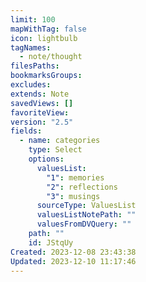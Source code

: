 ```yaml
---
limit: 100
mapWithTag: false
icon: lightbulb
tagNames:
  - note/thought
filesPaths: 
bookmarksGroups: 
excludes: 
extends: Note
savedViews: []
favoriteView: 
version: "2.5"
fields:
  - name: categories
    type: Select
    options:
      valuesList:
        "1": memories
        "2": reflections
        "3": musings
      sourceType: ValuesList
      valuesListNotePath: ""
      valuesFromDVQuery: ""
    path: ""
    id: JStqUy
Created: 2023-12-08 23:43:38
Updated: 2023-12-10 11:17:46
---
```

